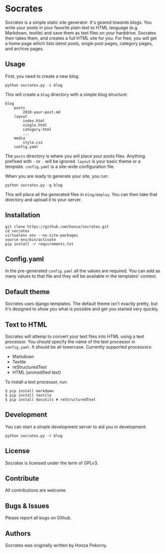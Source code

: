 # Socrates

Socrates is a simple static site generator. It's geared towards blogs. You
write your posts in your favorite plain text to HTML language (e.g. Markdown,
textile) and save them as text files on your harddrive. Socrates then takes
them, and creates a full HTML site for you. For free, you will get a home page
which lists latest posts, single post pages, category pages, and archive pages.

## Usage

First, you need to create a new blog:

    python socrates.py -i blog

This will create a `blog` directory with a simple blog structure:

    blog
        posts
            2010-your-post.md
        layout
            index.html
            single.html
            category.html
            ...
        media
            style.css
        config.yaml

The `posts` directory is where you will place your posts files. Anything
prefixed with `-` or `.` will be ignored. `layout` is your basic theme or a
template. `config.yaml` is a site-wide configuration file.

When you are ready to generate your site, you run:

    python socrates.py -g blog

This will place all the generated files in `blog/deploy`. You can then take
that directory and upload it to your server.

## Installation

    git clone https://github.com/honza/socrates.git
    cd socrates
    virtualenv env --no-site-packages
    source env/bin/activate
    pip install -r requirements.txt

## Config.yaml

In the pre-generated `config.yaml` all the values are required. You can add as
many values to that file and they will be available in the templates' context.

## Default theme

Socrates uses django templates. The default theme isn't exactly pretty, but
it's designed to show you what is possible and get you started very quickly.

## Text to HTML

Socrates will attemp to convert your text files into HTML using a text
processor. You should specify the name of the text processor in `config.yaml`.
It should be all lowercase. Currently supported processors:

  - Markdown
  - Textile
  - reStructuredText
  - HTML (unmodified text)

To install a text processor, run:

    $ pip install markdown
    $ pip install textile
    $ pip install docutils # reStructuredText

## Development

You can start a simple development server to aid you in development.

    python socrates.py -r blog

## License

Socrates is licensed under the term of GPLv3.

## Contribute

All contributions are welcome. 

## Bugs & Issues

Please report all bugs on Github.

## Authors

Socrates was originally written by Honza Pokorny.
